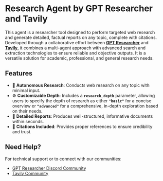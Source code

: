 # Research Agent by GPT Researcher and Tavily
This agent is a researcher tool designed to perform targeted web research and generate detailed, factual reports on any topic, complete with citations. Developed through a collaborative effort between [**GPT Researcher**](https://github.com/assafelovic/gpt-researcher) and [**Tavily**](https://tavily.com/), it combines a multi-agent approach with advanced search and extraction technologies to ensure reliable and objective outputs. It is a versatile solution for academic, professional, and general research needs.

## Features

- 🚀 **Autonomous Research**: Conducts web research on any topic with minimal input.
- ⚙️ **Customizable Depth**: Includes a **`research_depth`**  parameter, allowing users to specify the depth of research as either **`"basic"`**  for a concise overview or **`"advanced"`** for a comprehensive, in-depth exploration based on their needs.
- 📄 **Detailed Reports**: Produces well-structured, informative documents within seconds.
- 🔗 **Citations Included**: Provides proper references to ensure credibility and trust.

## Need Help?
 
For technical support or to connect with our communities:  

- [GPT Researcher Discord Community](https://discord.gg/QgZXvJAccX)  
- [Tavily Community](https://community.tavily.com/)